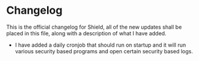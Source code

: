 # Changelog
This is the official changelog for Shield, all of the new updates shall be placed in this file, along with a description of what I have added.

- I have added a daily cronjob that should run on startup and it will run various security based programs and open certain security based logs.

